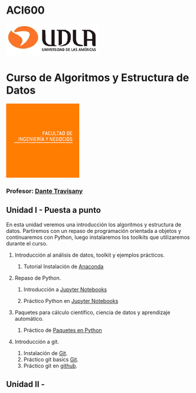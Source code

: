 # ACI600
![Imagen_UDLA](assets/imgs/udla.png)

# Curso de Algoritmos y Estructura de Datos 

![Imagen_FINE](assets/imgs/fine.png)

### Profesor: [Dante Travisany](https://scholar.google.com/citations?user=Vmip72MAAAAJ&hl=es&oi=ao)



## Unidad I - Puesta a punto

En esta unidad veremos una introducción los algoritmos y estructura de datos. Partiremos con un repaso de programación orientada a objetos y continuaremos con Python, luego instalaremos los toolkits que utilizaremos durante el curso.

1. Introducción al análisis de datos, toolkit y ejemplos prácticos.
   1. Tutorial Instalación de [Anaconda](00_instalar_anaconda/README.md)  

2. Repaso de Python.
    1. Introducción a [Jupyter Notebooks](01_Jupyter_notebooks/README.md)

    2. Práctico Python en [Jupyter Notebooks](01_Jupyter_notebooks/repasopython.ipynb)  

3. Paquetes para cálculo científico, ciencia de datos y aprendizaje automático.
    1. Práctico de [Paquetes en Python](03_Practico_Paquetes/README.md)  

4. Introducción a git.
   1. Instalación de [Git](02_git/README.md).
   2. Práctico git basics [Git](02_git/PRACTICO.md).
   3. Práctico git en [github](03_Practico_github/README.md).  

## Unidad II - 
